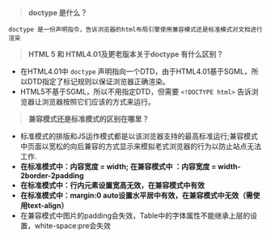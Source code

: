 > **doctype 是什么？**

```
doctype 是一份声明指令，告诉浏览器的html布局引擎使用兼容模式还是标准模式对文档进行渲染
```

> **HTML 5 和 HTML4.01及更老版本关于doctype 有什么区别？**

* 在HTML4.01中 `doctype` 声明指向一个DTD，由于HTML4.01基于SGML，所以DTD指定了标记规则以保证浏览器正确渲染。
* HTML5不基于SGML，所以不用指定DTD，但需要 `<!DOCTYPE html>` 告诉浏览器让浏览器按照它们应该的方式来运行。

> **兼容模式还是标准模式的区别在哪里？**

* 标准模式的排版和JS运作模式都是以该浏览器支持的最高标准运行;兼容模式中页面以宽松的向后兼容的方式显示来模拟老式浏览器的行为以防止站点无法工作.
* **在标准模式中：内容宽度 = width; 在兼容模式中 ：内容宽度 = width-2border-2padding**
* **在标准模式中：行内元素设置宽高无效，在兼容模式中有效**
* **在标准模式中：margin:0 auto设置水平居中有效，在兼容模式中无效（需使用text-align）**
* 在兼容模式中图片的padding会失效，Table中的字体属性不能继承上层的设置，white-space:pre会失效



